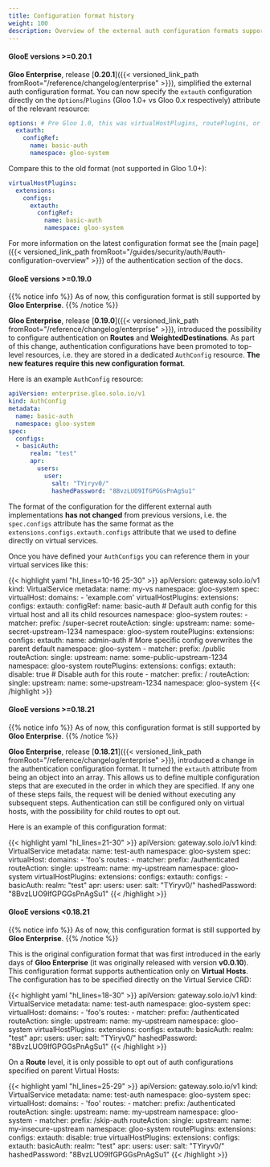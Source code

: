 ```yaml
---
title: Configuration format history
weight: 100
description: Overview of the external auth configuration formats supported by each GlooE version.
---
```


#### GlooE versions >=0.20.1

**Gloo Enterprise**, release [**0.20.1**]({{< versioned_link_path fromRoot="/reference/changelog/enterprise" >}}), simplified the
external auth configuration format. You can now specify the `extauth` configuration directly on the `Options`/`Plugins`
(Gloo 1.0+ vs Gloo 0.x respectively) attribute of the relevant resource:

```yaml
options: # Pre Gloo 1.0, this was virtualHostPlugins, routePlugins, or weightedDestinationPlugins
  extauth:
    configRef:
      name: basic-auth
      namespace: gloo-system
```

Compare this to the old format (not supported in Gloo 1.0+):

```yaml
virtualHostPlugins:
  extensions:
    configs:
      extauth:
        configRef:
          name: basic-auth
          namespace: gloo-system
```

For more information on the latest configuration format see the [main page]({{< versioned_link_path fromRoot="/guides/security/auth/#auth-configuration-overview" >}}) 
of the authentication section of the docs.

#### GlooE versions >=0.19.0

{{% notice info %}}
As of now, this configuration format is still supported by **Gloo Enterprise**.
{{% /notice %}}

**Gloo Enterprise**, release [**0.19.0**]({{< versioned_link_path fromRoot="/reference/changelog/enterprise" >}}), introduced the possibility to 
configure authentication on **Routes** and **WeightedDestinations**. As part of this change, authentication configurations 
have been promoted to top-level resources, i.e. they are stored in a dedicated `AuthConfig` resource. 
**The new features require this new configuration format**.

Here is an example `AuthConfig` resource:

```yaml
apiVersion: enterprise.gloo.solo.io/v1
kind: AuthConfig
metadata:
  name: basic-auth
  namespace: gloo-system
spec:
  configs:
  - basicAuth:
      realm: "test"
      apr:
        users:
          user:
            salt: "TYiryv0/"
            hashedPassword: "8BvzLUO9IfGPGGsPnAgSu1"
```

The format of the configuration for the different external auth implementations **has not changed** from previous versions, 
i.e. the `spec.configs` attribute has the same format as the `extensions.configs.extauth.configs` attribute that we used 
to define directly on virtual services.

Once you have defined your `AuthConfigs` you can reference them in your virtual services like this:

{{< highlight yaml "hl_lines=10-16 25-30" >}}
apiVersion: gateway.solo.io/v1
kind: VirtualService
metadata:
  name: my-vs
  namespace: gloo-system
spec:
  virtualHost:
    domains:
    - 'example.com'
    virtualHostPlugins:
      extensions:
        configs:
          extauth:
            configRef:
              name: basic-auth # Default auth config for this virtual host and all its child resources
              namespace: gloo-system
    routes:
    - matcher:
        prefix: /super-secret
      routeAction:
        single:
          upstream:
            name: some-secret-upstream-1234
            namespace: gloo-system
      routePlugins:
        extensions:
          configs:
            extauth:
              name: admin-auth # More specific config overwrites the parent default
              namespace: gloo-system
    - matcher:
        prefix: /public
      routeAction:
        single:
          upstream:
            name: some-public-upstream-1234
            namespace: gloo-system
      routePlugins:
        extensions:
          configs:
            extauth:
              disable: true # Disable auth for this route
    - matcher:
        prefix: /
      routeAction:
        single:
          upstream:
            name: some-upstream-1234
            namespace: gloo-system
{{< /highlight >}}

#### GlooE versions >=0.18.21

{{% notice info %}}
As of now, this configuration format is still supported by **Gloo Enterprise**.
{{% /notice %}}

**Gloo Enterprise**, release [**0.18.21**]({{< versioned_link_path fromRoot="/reference/changelog/enterprise" >}}), introduced a change in the 
authentication configuration format. It turned the `extauth` attribute from being an object into an array. This allows us 
to define multiple configuration steps that are executed in the order in which they are specified. If any one of these 
steps fails, the request will be denied without executing any subsequent steps. Authentication can still be configured 
only on virtual hosts, with the possibility for child routes to opt out.

Here is an example of this configuration format:

{{< highlight yaml "hl_lines=21-30" >}}
apiVersion: gateway.solo.io/v1
kind: VirtualService
metadata:
  name: test-auth
  namespace: gloo-system
spec:
  virtualHost:
    domains:
      - 'foo's
    routes:
      - matcher:
          prefix: /authenticated
        routeAction:
          single:
            upstream:
              name: my-upstream
              namespace: gloo-system
    virtualHostPlugins:
      extensions:
        configs:
          extauth:
            configs:
            - basicAuth:
                realm: "test"
                apr:
                  users:
                    user:
                      salt: "TYiryv0/"
                      hashedPassword: "8BvzLUO9IfGPGGsPnAgSu1"
{{< /highlight >}}

#### GlooE versions <0.18.21

{{% notice info %}}
As of now, this configuration format is still supported by **Gloo Enterprise**.
{{% /notice %}}

This is the original configuration format that was first introduced in the early days of **Gloo Enterprise** 
(it was originally released with version **v0.0.10**). This configuration format supports authentication only on **Virtual Hosts**. 
The configuration has to be specified directly on the Virtual Service CRD:

{{< highlight yaml "hl_lines=18-30" >}}
apiVersion: gateway.solo.io/v1
kind: VirtualService
metadata:
  name: test-auth
  namespace: gloo-system
spec:
  virtualHost:
    domains:
      - 'foo's
    routes:
      - matcher:
          prefix: /authenticated
        routeAction:
          single:
            upstream:
              name: my-upstream
              namespace: gloo-system
    virtualHostPlugins:
      extensions:
        configs:
          extauth:
            basicAuth:
              realm: "test"
              apr:
                users:
                  user:
                    salt: "TYiryv0/"
                    hashedPassword: "8BvzLUO9IfGPGGsPnAgSu1"
{{< /highlight >}}

On a **Route** level, it is only possible to opt out of auth configurations specified on parent Virtual Hosts:

{{< highlight yaml "hl_lines=25-29" >}}
apiVersion: gateway.solo.io/v1
kind: VirtualService
metadata:
  name: test-auth
  namespace: gloo-system
spec:
  virtualHost:
    domains:
      - 'foo'
    routes:
      - matcher:
          prefix: /authenticated
        routeAction:
          single:
            upstream:
              name: my-upstream
              namespace: gloo-system
      - matcher:
          prefix: /skip-auth
        routeAction:
          single:
            upstream:
              name: my-insecure-upstream
              namespace: gloo-system
        routePlugins:
          extensions:
            configs:
              extauth:
                disable: true
    virtualHostPlugins:
      extensions:
        configs:
          extauth:
            basicAuth:
              realm: "test"
              apr:
                users:
                  user:
                    salt: "TYiryv0/"
                    hashedPassword: "8BvzLUO9IfGPGGsPnAgSu1"
{{< /highlight >}}
